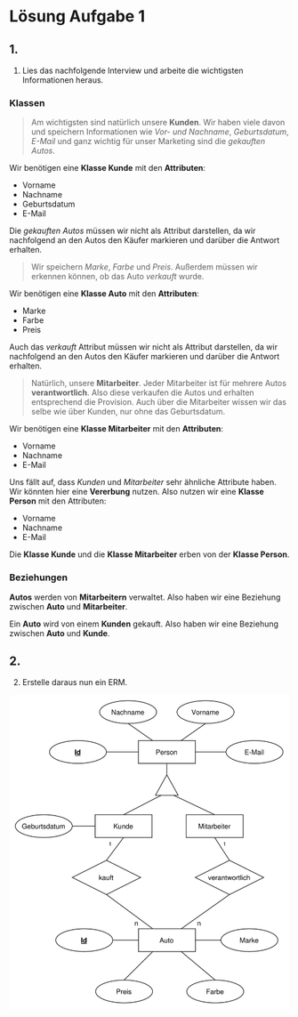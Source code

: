 # Lösung Aufgabe 1

## 1.

1. Lies das nachfolgende Interview und arbeite die wichtigsten Informationen heraus.

### Klassen

> Am wichtigsten sind natürlich unsere **Kunden**. Wir haben viele davon und speichern Informationen wie _Vor- und Nachname_, _Geburtsdatum_, _E-Mail_ und ganz wichtig für unser Marketing sind die _gekauften Autos_.

Wir benötigen eine **Klasse Kunde** mit den **Attributen**:

-   Vorname
-   Nachname
-   Geburtsdatum
-   E-Mail

Die _gekauften Autos_ müssen wir nicht als Attribut darstellen, da wir nachfolgend an den Autos den Käufer markieren und darüber die Antwort erhalten.

> Wir speichern _Marke_, _Farbe_ und _Preis_. Außerdem müssen wir erkennen können, ob das Auto _verkauft_ wurde.

Wir benötigen eine **Klasse Auto** mit den **Attributen**:

-   Marke
-   Farbe
-   Preis

Auch das _verkauft_ Attribut müssen wir nicht als Attribut darstellen, da wir nachfolgend an den Autos den Käufer markieren und darüber die Antwort erhalten.

> Natürlich, unsere **Mitarbeiter**. Jeder Mitarbeiter ist für mehrere Autos **verantwortlich**. Also diese verkaufen die Autos und erhalten entsprechend die Provision. Auch über die Mitarbeiter wissen wir das selbe wie über Kunden, nur ohne das Geburtsdatum.

Wir benötigen eine **Klasse Mitarbeiter** mit den **Attributen**:

-   Vorname
-   Nachname
-   E-Mail

Uns fällt auf, dass _Kunden_ und _Mitarbeiter_ sehr ähnliche Attribute haben. Wir könnten hier eine **Vererbung** nutzen. Also nutzen wir eine **Klasse Person** mit den Attributen:

-   Vorname
-   Nachname
-   E-Mail

Die **Klasse Kunde** und die **Klasse Mitarbeiter** erben von der **Klasse Person**.

### Beziehungen

**Autos** werden von **Mitarbeitern** verwaltet. Also haben wir eine Beziehung zwischen **Auto** und **Mitarbeiter**.

Ein **Auto** wird von einem **Kunden** gekauft. Also haben wir eine Beziehung zwischen **Auto** und **Kunde**.

## 2.

2. Erstelle daraus nun ein ERM.

![ERM Aufgabe 1](ERM.png)
